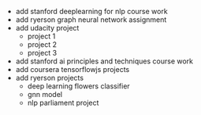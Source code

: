 - add stanford deeplearning for nlp course work
- add ryerson graph neural network assignment
- add udacity project
  - project 1
  - project 2
  - project 3
- add stanford ai principles and techniques course work
- add coursera tensorflowjs projects
- add ryerson projects
  - deep learning flowers classifier
  - gnn model
  - nlp parliament project